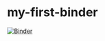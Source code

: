 # my-first-binder
[![Binder](https://mybinder.org/badge_logo.svg)](https://mybinder.org/v2/gh/rohanwaghere/my-first-binder/HEAD)
